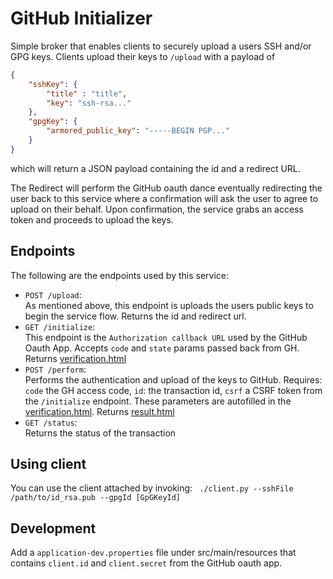 # GitHub Initializer

Simple broker that enables clients to securely upload a users SSH and/or GPG keys.
Clients upload their keys to `/upload` with a payload of
```json
{
    "sshKey": {
        "title" : "title",
        "key": "ssh-rsa..."
    },
    "gpgKey": {
        "armored_public_key": "-----BEGIN PGP..."
    }
}
```
which will return a JSON payload containing the id and a redirect URL.

The Redirect will perform the GitHub oauth dance eventually redirecting the user back to this service
where a confirmation will ask the user to agree to upload on their behalf. Upon confirmation, the service
grabs an access token and proceeds to upload the keys.

## Endpoints

The following are the endpoints used by this service:

* `POST /upload`:  
    As mentioned above, this endpoint is uploads the users public keys to begin the service flow. Returns the id and redirect url.
* `GET /initialize`:  
    This endpoint is the `Authorization callback URL` used by the GitHub Oauth App. Accepts
    `code` and `state` params passed back from GH. Returns [verification.html](src/main/resources/templates/verification.html)
* `POST /perform`:  
    Performs the authentication and upload of the keys to GitHub. Requires: `code` the GH access code, 
    `id`: the transaction id, `csrf` a CSRF token from the `/initialize` endpoint. These parameters are 
    autofilled in the [verification.html](src/main/resources/templates/verification.html). Returns
    [result.html](src/main/resources/templates/result.html)
* `GET /status`:  
    Returns the status of the transaction

## Using client

You can use the client attached by invoking:
` ./client.py --sshFile /path/to/id_rsa.pub --gpgId [GpGKeyId]`

## Development

Add a `application-dev.properties` file under src/main/resources that contains
`client.id` and `client.secret` from the GitHub oauth app.